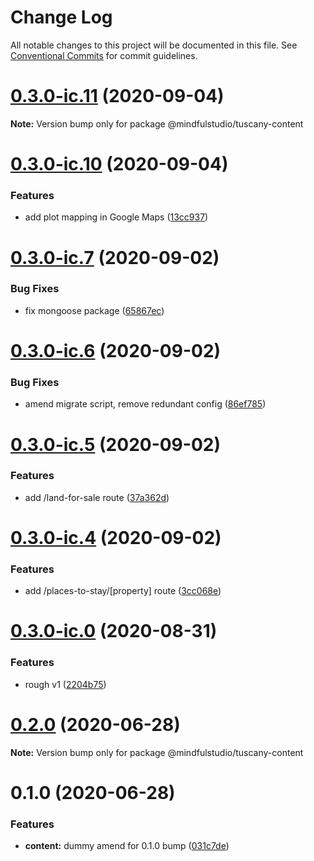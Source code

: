 # Change Log

All notable changes to this project will be documented in this file.
See [Conventional Commits](https://conventionalcommits.org) for commit guidelines.

# [0.3.0-ic.11](https://github.com/JakeElder/tuscany/compare/v0.3.0-ic.10...v0.3.0-ic.11) (2020-09-04)

**Note:** Version bump only for package @mindfulstudio/tuscany-content





# [0.3.0-ic.10](https://github.com/JakeElder/tuscany/compare/v0.3.0-ic.9...v0.3.0-ic.10) (2020-09-04)


### Features

* add plot mapping in Google Maps ([13cc937](https://github.com/JakeElder/tuscany/commit/13cc937007f17d9d0fdd3b53362b9a95170cdc47))





# [0.3.0-ic.7](https://github.com/JakeElder/tuscany/compare/v0.3.0-ic.6...v0.3.0-ic.7) (2020-09-02)


### Bug Fixes

* fix mongoose package ([65867ec](https://github.com/JakeElder/tuscany/commit/65867ec0c92c070894fa71cfa1eda4905cce2488))





# [0.3.0-ic.6](https://github.com/JakeElder/tuscany/compare/v0.3.0-ic.5...v0.3.0-ic.6) (2020-09-02)


### Bug Fixes

* amend migrate script, remove redundant config ([86ef785](https://github.com/JakeElder/tuscany/commit/86ef7850d9e30b9e44fe13f5c8c72494d690752f))





# [0.3.0-ic.5](https://github.com/JakeElder/tuscany/compare/v0.3.0-ic.4...v0.3.0-ic.5) (2020-09-02)


### Features

* add /land-for-sale route ([37a362d](https://github.com/JakeElder/tuscany/commit/37a362df38b3da8a2298057e607f82e00dac1e82))





# [0.3.0-ic.4](https://github.com/JakeElder/tuscany/compare/v0.3.0-ic.3...v0.3.0-ic.4) (2020-09-02)


### Features

* add /places-to-stay/[property] route ([3cc068e](https://github.com/JakeElder/tuscany/commit/3cc068e69fd5a4518093836f868ae1582d41bdab))





# [0.3.0-ic.0](https://github.com/JakeElder/tuscany/compare/v0.2.1...v0.3.0-ic.0) (2020-08-31)


### Features

* rough v1 ([2204b75](https://github.com/JakeElder/tuscany/commit/2204b75a255e54e28ac8ee4f69d85ff6e0a7bd40))





# [0.2.0](https://github.com/JakeElder/tuscany/compare/v0.1.0...v0.2.0) (2020-06-28)

**Note:** Version bump only for package @mindfulstudio/tuscany-content





# 0.1.0 (2020-06-28)


### Features

* **content:** dummy amend for 0.1.0 bump ([031c7de](https://github.com/JakeElder/tuscany/commit/031c7de2625a87c8eea5b99fbb8711f3a86a74b5))
